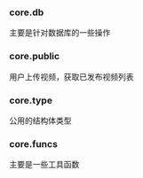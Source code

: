 ### core.db

主要是针对数据库的一些操作

### core.public

用户上传视频，获取已发布视频列表

### core.type

公用的结构体类型

### core.funcs

主要是一些工具函数
